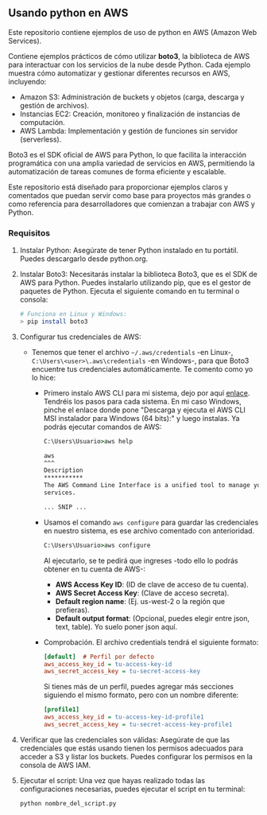 ## Usando python en AWS

Este repositorio contiene ejemplos de uso de python en AWS (Amazon Web Services).

Contiene ejemplos prácticos de cómo utilizar **boto3**, la biblioteca de AWS para interactuar con los servicios de la nube desde Python. Cada ejemplo muestra cómo automatizar y gestionar diferentes recursos en AWS, incluyendo:

- Amazon S3: Administración de buckets y objetos (carga, descarga y gestión de archivos).
- Instancias EC2: Creación, monitoreo y finalización de instancias de computación.
- AWS Lambda: Implementación y gestión de funciones sin servidor (serverless).

Boto3 es el SDK oficial de AWS para Python, lo que facilita la interacción programática con una amplia variedad de servicios en AWS, permitiendo la automatización de tareas comunes de forma eficiente y escalable.

Este repositorio está diseñado para proporcionar ejemplos claros y comentados que puedan servir como base para proyectos más grandes o como referencia para desarrolladores que comienzan a trabajar con AWS y Python.

### Requisitos

1. Instalar Python: Asegúrate de tener Python instalado en tu portátil. Puedes descargarlo desde python.org.

2. Instalar Boto3: Necesitarás instalar la biblioteca Boto3, que es el SDK de AWS para Python. Puedes instalarlo utilizando pip, que es el gestor de paquetes de Python. Ejecuta el siguiente comando en tu terminal o consola:

    ```sh
    # Funciona en Linux y Windows:
    > pip install boto3
    ```

3. Configurar tus credenciales de AWS:
    - Tenemos que tener el archivo `~/.aws/credentials` -en Linux-, `C:\Users\<user>\.aws\credentials` -en Windows-, para que Boto3 encuentre tus credenciales automáticamente. Te comento como yo lo hice:
        - Primero instalo AWS CLI para mi sistema, dejo por aquí [enlace](https://docs.aws.amazon.com/cli/latest/userguide/getting-started-install.html). Tendréis los pasos para cada sistema. En mi caso Windows, pinche el enlace donde pone "Descarga y ejecuta el AWS CLI MSI instalador para Windows (64 bits):" y luego instalas. Ya podrás ejecutar comandos de AWS:

            ```cmd
            C:\Users\Usuario>aws help

            aws
            ^^^
            Description
            ***********
            The AWS Command Line Interface is a unified tool to manage your AWS
            services.

            ... SNIP ...
            ```

        - Usamos el comando `aws configure` para guardar las credenciales en nuestro sistema, es ese archivo comentado con anterioridad.

            ```cmd
            C:\Users\Usuario>aws configure
            ```

            Al ejecutarlo, se te pedirá que ingreses -todo ello lo podrás obtener en tu cuenta de AWS-:

            - **AWS Access Key ID**: (ID de clave de acceso de tu cuenta).
            - **AWS Secret Access Key**: (Clave de acceso secreta).
            - **Default region name**: (Ej. us-west-2 o la región que prefieras).
            - **Default output format**: (Opcional, puedes elegir entre json, text, table). Yo suelo poner json aquí.

        - Comprobación. El archivo credentials tendrá el siguiente formato:

            ```ini
            [default]  # Perfil por defecto
            aws_access_key_id = tu-access-key-id
            aws_secret_access_key = tu-secret-access-key
            ```
            Si tienes más de un perfil, puedes agregar más secciones siguiendo el mismo formato, pero con un nombre diferente:

            ```ini
            [profile1]
            aws_access_key_id = tu-access-key-id-profile1
            aws_secret_access_key = tu-secret-access-key-profile1
            ```

4. Verificar que las credenciales son válidas: Asegúrate de que las credenciales que estás usando tienen los permisos adecuados para acceder a S3 y listar los buckets. Puedes configurar los permisos en la consola de AWS IAM.

5. Ejecutar el script: Una vez que hayas realizado todas las configuraciones necesarias, puedes ejecutar el script en tu terminal:

    ```sh
    python nombre_del_script.py
    ```

